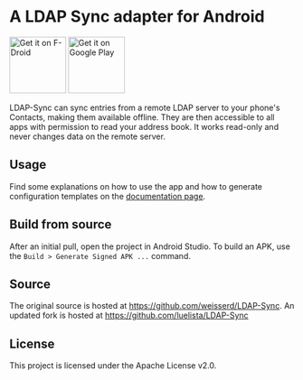 # A LDAP Sync adapter for Android

<a href="https://f-droid.org/app/de.wikilab.android.ldapsync"><img src="https://f-droid.org/badge/get-it-on.png" alt="Get it on F-Droid" height="100"></a> <a href='https://play.google.com/store/apps/details?id=de.wikilab.android.ldapsync'><img alt='Get it on Google Play' src='https://play.google.com/intl/en_us/badges/images/generic/en_badge_web_generic.png' height="100"/></a>

LDAP-Sync can sync entries from a remote LDAP server to your phone's Contacts, making them available offline. They are then accessible to all apps with permission to read your address book. It works read-only and never changes data on the remote server. 

## Usage
Find some explanations on how to use the app and how to generate configuration templates on the [documentation page](https://max-weller.github.io/LDAP-Sync/).


## Build from source

After an initial pull, open the project in Android Studio. To build an APK, use the `Build > Generate Signed APK ...` command.

## Source

The original source is hosted at https://github.com/weisserd/LDAP-Sync. An updated fork is hosted at https://github.com/luelista/LDAP-Sync

## License 

This project is licensed under the Apache License v2.0.
